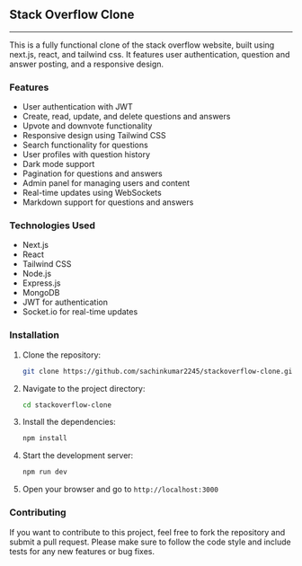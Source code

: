 ## Stack Overflow Clone
---
This is a fully functional clone of the stack overflow website, built using next.js, react, and tailwind css. It features user authentication, question and answer posting, and a responsive design.

### Features
- User authentication with JWT
- Create, read, update, and delete questions and answers
- Upvote and downvote functionality
- Responsive design using Tailwind CSS
- Search functionality for questions
- User profiles with question history
- Dark mode support     
- Pagination for questions and answers
- Admin panel for managing users and content
- Real-time updates using WebSockets
- Markdown support for questions and answers
### Technologies Used
- Next.js
- React
- Tailwind CSS
- Node.js
- Express.js
- MongoDB
- JWT for authentication
- Socket.io for real-time updates       

### Installation
1. Clone the repository:
   ```bash
   git clone https://github.com/sachinkumar2245/stackoverflow-clone.git
   ```
2. Navigate to the project directory:
   ```bash
   cd stackoverflow-clone
   ```
3. Install the dependencies:
   ```bash
   npm install
   ```
4. Start the development server:
   ```bash
   npm run dev
   ```
5. Open your browser and go to `http://localhost:3000`

### Contributing
If you want to contribute to this project, feel free to fork the repository and submit a pull request. Please make sure to follow the code style and include tests for any new features or bug fixes.

